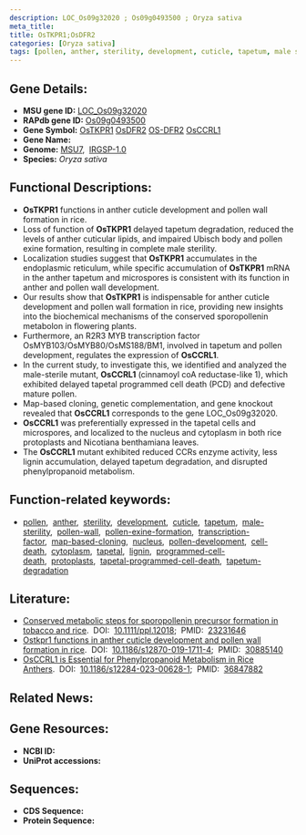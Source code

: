 ```yaml
---
description: LOC_Os09g32020 ; Os09g0493500 ; Oryza sativa
meta_title:
title: OsTKPR1;OsDFR2
categories: [Oryza sativa]
tags: [pollen, anther, sterility, development, cuticle, tapetum, male sterility, pollen wall, pollen exine formation, transcription factor, map-based cloning, nucleus, pollen development, cell death, cytoplasm, tapetal, lignin, programmed cell death, protoplasts, tapetal programmed cell death, tapetum degradation]
---
```


## Gene Details:
- **MSU gene ID:** [LOC_Os09g32020](http://rice.uga.edu/cgi-bin/ORF_infopage.cgi?orf=LOC_Os09g32020)  
- **RAPdb gene ID:** [Os09g0493500](https://rapdb.dna.affrc.go.jp/locus/?name=Os09g0493500)  
- **Gene Symbol:** <u>OsTKPR1</u>&nbsp;<u>OsDFR2</u>&nbsp;<u>OS-DFR2</u>&nbsp;<u>OsCCRL1</u>
- **Gene Name:**
- **Genome:**  [MSU7](http://rice.uga.edu/),&nbsp;&nbsp;[IRGSP-1.0](https://rapdb.dna.affrc.go.jp/download/irgsp1.html)
- **Species:** *Oryza sativa*

## Functional Descriptions:
   - **OsTKPR1** functions in anther cuticle development and pollen wall formation in rice.
   - Loss of function of **OsTKPR1** delayed tapetum degradation, reduced the levels of anther cuticular lipids, and impaired Ubisch body and pollen exine formation, resulting in complete male sterility.
   - Localization studies suggest that **OsTKPR1** accumulates in the endoplasmic reticulum, while specific accumulation of **OsTKPR1** mRNA in the anther tapetum and microspores is consistent with its function in anther and pollen wall development.
   - Our results show that **OsTKPR1** is indispensable for anther cuticle development and pollen wall formation in rice, providing new insights into the biochemical mechanisms of the conserved sporopollenin metabolon in flowering plants.
   - Furthermore, an R2R3 MYB transcription factor OsMYB103/OsMYB80/OsMS188/BM1, involved in tapetum and pollen development, regulates the expression of **OsCCRL1**.
   - In the current study, to investigate this, we identified and analyzed the male-sterile mutant, **OsCCRL1** (cinnamoyl coA reductase-like 1), which exhibited delayed tapetal programmed cell death (PCD) and defective mature pollen.
   - Map-based cloning, genetic complementation, and gene knockout revealed that **OsCCRL1** corresponds to the gene LOC_Os09g32020.
   - **OsCCRL1** was preferentially expressed in the tapetal cells and microspores, and localized to the nucleus and cytoplasm in both rice protoplasts and Nicotiana benthamiana leaves.
   - The **OsCCRL1** mutant exhibited reduced CCRs enzyme activity, less lignin accumulation, delayed tapetum degradation, and disrupted phenylpropanoid metabolism.

## Function-related keywords:
   - [pollen](/tags/pollen/),&nbsp;&nbsp;[anther](/tags/anther/),&nbsp;&nbsp;[sterility](/tags/sterility/),&nbsp;&nbsp;[development](/tags/development/),&nbsp;&nbsp;[cuticle](/tags/cuticle/),&nbsp;&nbsp;[tapetum](/tags/tapetum/),&nbsp;&nbsp;[male-sterility](/tags/male-sterility/),&nbsp;&nbsp;[pollen-wall](/tags/pollen-wall/),&nbsp;&nbsp;[pollen-exine-formation](/tags/pollen-exine-formation/),&nbsp;&nbsp;[transcription-factor](/tags/transcription-factor/),&nbsp;&nbsp;[map-based-cloning](/tags/map-based-cloning/),&nbsp;&nbsp;[nucleus](/tags/nucleus/),&nbsp;&nbsp;[pollen-development](/tags/pollen-development/),&nbsp;&nbsp;[cell-death](/tags/cell-death/),&nbsp;&nbsp;[cytoplasm](/tags/cytoplasm/),&nbsp;&nbsp;[tapetal](/tags/tapetal/),&nbsp;&nbsp;[lignin](/tags/lignin/),&nbsp;&nbsp;[programmed-cell-death](/tags/programmed-cell-death/),&nbsp;&nbsp;[protoplasts](/tags/protoplasts/),&nbsp;&nbsp;[tapetal-programmed-cell-death](/tags/tapetal-programmed-cell-death/),&nbsp;&nbsp;[tapetum-degradation](/tags/tapetum-degradation/)

## Literature:
   - [Conserved metabolic steps for sporopollenin precursor formation in tobacco and rice](https://www.doi.org/10.1111/ppl.12018).&nbsp;&nbsp;DOI:&nbsp;&nbsp;[10.1111/ppl.12018](https://www.doi.org/10.1111/ppl.12018);&nbsp;&nbsp;PMID:&nbsp;&nbsp;[23231646](https://pubmed.ncbi.nlm.nih.gov/23231646/)
   - [Ostkpr1 functions in anther cuticle development and pollen wall formation in rice](https://www.doi.org/10.1186/s12870-019-1711-4).&nbsp;&nbsp;DOI:&nbsp;&nbsp;[10.1186/s12870-019-1711-4](https://www.doi.org/10.1186/s12870-019-1711-4);&nbsp;&nbsp;PMID:&nbsp;&nbsp;[30885140](https://pubmed.ncbi.nlm.nih.gov/30885140/)
   - [OsCCRL1 is Essential for Phenylpropanoid Metabolism in Rice Anthers](https://www.doi.org/10.1186/s12284-023-00628-1).&nbsp;&nbsp;DOI:&nbsp;&nbsp;[10.1186/s12284-023-00628-1](https://www.doi.org/10.1186/s12284-023-00628-1);&nbsp;&nbsp;PMID:&nbsp;&nbsp;[36847882](https://pubmed.ncbi.nlm.nih.gov/36847882/)

## Related News:

## Gene Resources:
- **NCBI ID:**  []()
- **UniProt accessions:** [](https://www.uniprot.org/uniprotkb//entry)

## Sequences:
- **CDS Sequence:**
- **Protein Sequence:**
